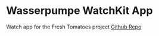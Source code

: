 #  Wasserpumpe WatchKit App


[](IconAppstore.png)

[](Wasserpumpe.gif)

Watch app for the Fresh Tomatoes project [Github Repo](https://github.com/Sijoma/Fresh-Tomatoes)
